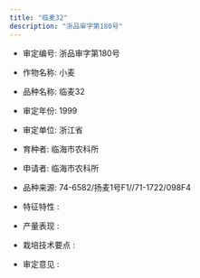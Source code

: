 ```yaml
---
title: "临麦32"
description: "浙品审字第180号"
---
```

* 审定编号:  浙品审字第180号

*  作物名称:  小麦

*  品种名称:  临麦32

*  审定年份:  1999

*  审定单位:  浙江省

* 育种者:  临海市农科所

*  申请者:  临海市农科所

*  品种来源:  74-6582/扬麦1号F1//71-1722/098F4

*  特征特性 : 

 
*  产量表现 : 


*  栽培技术要点 : 


*  审定意见 : 

